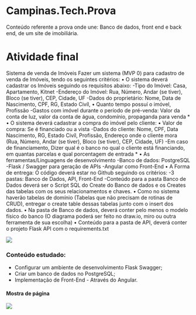 # Campinas.Tech.Prova
Conteúdo referente a prova onde une: Banco de dados, front end e back end, de um site de imobiliária.
# Atividade final 
Sistema de venda de Imóveis
Fazer um sistema (MVP 0) para cadastro de venda de Imóveis, tendo os seguintes critérios:
    • O sistema deverá cadastrar os Imóveis seguindo os requisitos abaixo: -Tipo do Imóvel: Casa, Apartamento, Kitnet -Endereço do Imóvel: Rua, Número, Andar (se tiver), Bloco (se tiver), CEP, Cidade, UF -Dados do proprietário: Nome, Data de Nascimento, CPF, RG, Estado Civíl, 
    • Quanto tempo possuí o imóvel, Profissão -Gastos com imóvel durante o período de pré-venda: Valor da conta de luz, valor da conta de água, condomínio, propaganda para venda * 
    • O sistema deverá cadastrar a compra do imóvel pelo cliente: 
    • Valor de compra: Se é financiado ou a vista -Dados do cliente: Nome, CPF, Data Nascimento, RG, Estado Civíl, Profissão, Endereço onde o cliente mora (Rua, Número, Andar (se tiver), Bloco (se tiver), CEP, Cidade, UF) -Em caso de financiamento, Dizer qual é o banco no qual o cliente está financiando, em quantas parcelas e qual porcentagem
     de entrada * 
    • As ferramentas/Linguagens de desenvolvimento -Banco de dados: PostgreSQL -Flask / Swagger para geração de APIs -Angular como Front-End 
    • A Forma de entrega: O código deverá estar no Github seguindo os critérios: -3 pastas: Banco de Dados, API, Front-End -Conteúdo para a pasta Banco de Dados deverá ser o Script SQL do Create do Banco de dados e os Creates das tabelas com os seus relacionamentos e chaves.
    • Como no sistema haverão tabelas de domínio (Tabelas que não precisam de rotinas de CRUD), entregar o create table dessas tabelas junto com o insert dos dados. 
    • Na pasta de Banco de dados, deverá conter pelo menos o modelo físico do banco (O diagrama poderá ser feito no draw.io, miro ou outra ferramenta de sua escolha) 
    • Conteúdo para a pasta de API, deverá conter o projeto Flask API com o requirements.txt 

![](https://i.imgur.com/xVFC0hy.png)

### Conteúdo estudado:
- Configurar um ambiente de desenvolvimento Flask Swagger;
- Criar um banco de dados no PostgreSQL;
- Implementação de Front-End - Através do Angular.
 

#### Mostra de página

![](https://i.imgur.com/BO5QzYH.png)
